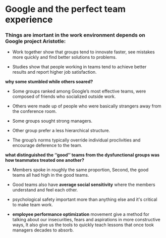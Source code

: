 # Google and the perfect team experience

### Things are imortant in the work environment depends on Google project Aristotle:

- Work together show that groups tend to innovate faster, see mistakes more quickly and find better solutions to problems.

- Studies show that people working in teams tend to achieve better results and report higher job satisfaction.


**why some stumbled while others soared?**

- Some groups ranked among Google’s most effective teams, were composed of friends who socialized outside work.

- Others were made up of people who were basically strangers away from the conference room. 

- Some groups sought strong managers. 

- Other group prefer a less hierarchical structure. 

- The group’s norms typically override individual proclivities and encourage deference to the team.

**what distinguished the ‘‘good’’ teams from the dysfunctional groups was how teammates treated one another?**

 - Members spoke in roughly the same proportion, Second, the good teams all had high in the good teams.
 
 - Good teams also have **average social sensitivity** where the members understand and feel each other.
 
 - psychological safety important more than anything else and it's critical to make team work.

  - **employee performance optimization** movement give a method for talking about our insecurities, fears and aspirations in more constructive ways, It also give us the tools to quickly teach lessons that once took managers decades to absorb.